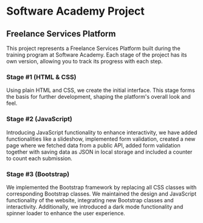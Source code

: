 # Software Academy Project

## Freelance Services Platform

This project represents a Freelance Services Platform built during the training program at Software Academy. Each stage of the project has its own version, allowing you to track its progress with each step.

### Stage #1 (HTML & CSS)

Using plain HTML and CSS, we create the initial interface. This stage forms the basis for further development, shaping the platform's overall look and feel.

### Stage #2 (JavaScript)

Introducing JavaScript functionality to enhance interactivity, we have added functionalities like a slideshow, implemented form validation, created a new page where we fetched data from a public API, added form validation together with saving data as JSON in local storage and included a counter to count each submission.

### Stage #3 (Bootstrap)

We implemented the Bootstrap framework by replacing all CSS classes with corresponding Bootstrap classes. We maintained the design and JavaScript functionality of the website, integrating new Bootstrap classes and interactivity. Additionally, we introduced a dark mode functionality and spinner loader to enhance the user experience.
